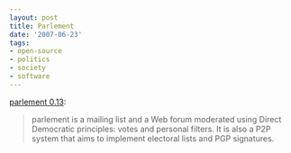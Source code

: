 ```yaml
---
layout: post
title: Parlement
date: '2007-06-23'
tags:
- open-source
- politics
- society
- software
---
```


[parlement 0.13][1]:

> parlement is a mailing list and a Web forum moderated using Direct Democratic principles: votes and personal filters. It is also a P2P system that aims to implement electoral lists and PGP signatures.

[1]: http://leparlement.org/

